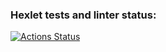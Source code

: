 ### Hexlet tests and linter status:
[![Actions Status](https://github.com/AndrewLrrr/python-project-lvl4/actions/workflows/hexlet-check.yml/badge.svg)](https://github.com/AndrewLrrr/python-project-lvl4/actions)